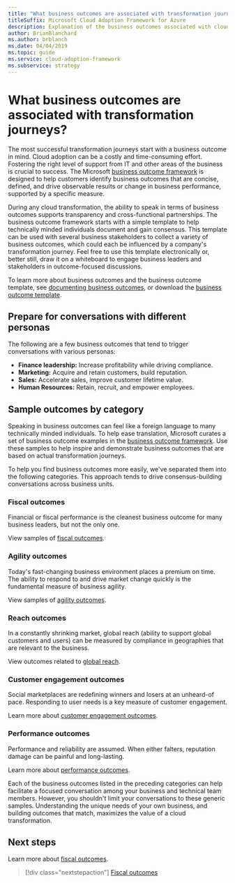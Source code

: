 ```yaml
---
title: "What business outcomes are associated with transformation journeys?"
titleSuffix: Microsoft Cloud Adoption Framework for Azure
description: Explanation of the business outcomes associated with cloud transformations.
author: BrianBlanchard
ms.author: brblanch
ms.date: 04/04/2019
ms.topic: guide
ms.service: cloud-adoption-framework
ms.subservice: strategy
---
```


<!-- markdownlint-disable MD026 -->

# What business outcomes are associated with transformation journeys?

The most successful transformation journeys start with a business outcome in mind. Cloud adoption can be a costly and time-consuming effort. Fostering the right level of support from IT and other areas of the business is crucial to success. The Microsoft [business outcome framework](../index.md) is designed to help customers identify business outcomes that are concise, defined, and drive observable results or change in business performance, supported by a specific measure.

During any cloud transformation, the ability to speak in terms of business outcomes supports transparency and cross-functional partnerships. The business outcome framework starts with a simple template to help technically minded individuals document and gain consensus. This template can be used with several business stakeholders to collect a variety of business outcomes, which could each be influenced by a company's transformation journey. Feel free to use this template electronically or, better still, draw it on a whiteboard to engage business leaders and stakeholders in outcome-focused discussions.

To learn more about business outcomes and the business outcome template, see [documenting business outcomes](./business-outcome-template.md), or download the [business outcome template](https://archcenter.blob.core.windows.net/cdn/business-outcome-template.xlsx).

## Prepare for conversations with different personas

The following are a few business outcomes that tend to trigger conversations with various personas:

- **Finance leadership:** Increase profitability while driving compliance.
- **Marketing:** Acquire and retain customers, build reputation.
- **Sales:** Accelerate sales, improve customer lifetime value.
- **Human Resources:** Retain, recruit, and empower employees.

## Sample outcomes by category

Speaking in business outcomes can feel like a foreign language to many technically minded individuals. To help ease translation, Microsoft curates a set of business outcome examples in the [business outcome framework](../index.md). Use these samples to help inspire and demonstrate business outcomes that are based on actual transformation journeys.

To help you find business outcomes more easily, we've separated them into the following categories. This approach tends to drive consensus-building conversations across business units.

### Fiscal outcomes

Financial or fiscal performance is the cleanest business outcome for many business leaders, but not the only one.

View samples of [fiscal outcomes](./fiscal-outcomes.md).

### Agility outcomes

Today's fast-changing business environment places a premium on time. The ability to respond to and drive market change quickly is the fundamental measure of business agility.

View samples of [agility outcomes](./agility-outcomes.md).

### Reach outcomes

In a constantly shrinking market, global reach (ability to support global customers and users) can be measured by compliance in geographies that are relevant to the business.

View outcomes related to [global reach](./reach-outcomes.md).

### Customer engagement outcomes

Social marketplaces are redefining winners and losers at an unheard-of pace. Responding to user needs is a key measure of customer engagement.

Learn more about [customer engagement outcomes](./engagement-outcomes.md).

### Performance outcomes

Performance and reliability are assumed. When either falters, reputation damage can be painful and long-lasting.

Learn more about [performance outcomes](./performance-outcomes.md).

Each of the business outcomes listed in the preceding categories can help facilitate a focused conversation among your business and technical team members. However, you shouldn't limit your conversations to these generic samples. Understanding the unique needs of your own business, and building outcomes that match, maximizes the value of a cloud transformation.

## Next steps

Learn more about [fiscal outcomes](./fiscal-outcomes.md).

> [!div class="nextstepaction"]
> [Fiscal outcomes](./fiscal-outcomes.md)
